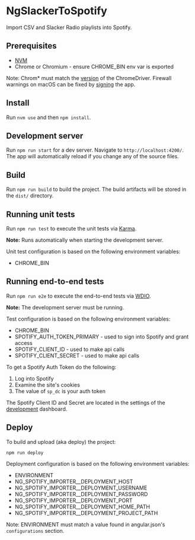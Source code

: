 # NgSlackerToSpotify

Import CSV and Slacker Radio playlists into Spotify.

## Prerequisites

* [NVM](https://github.com/nvm-sh/nvm#installing-and-updating) 
* Chrome or Chromium - ensure CHROME_BIN env var is exported

Note: Chrom* must match the [version](https://www.chromium.org/getting-involved/download-chromium) of the ChromeDriver. Firewall warnings on macOS can be fixed by [signing](https://github.com/puppeteer/puppeteer/issues/4752#issuecomment-586599843) the app.

## Install

Run `nvm use` and then `npm install`.

## Development server

Run `npm run start` for a dev server. Navigate to `http://localhost:4200/`. The app will automatically reload if you change any of the source files.

## Build

Run `npm run build` to build the project. The build artifacts will be stored in the `dist/` directory.

## Running unit tests

Run `npm run test` to execute the unit tests via [Karma](https://karma-runner.github.io).

**Note:** Runs automatically when starting the development server.

Unit test configuration is based on the following environment variables:

* CHROME_BIN

## Running end-to-end tests

Run `npm run e2e` to execute the end-to-end tests via [WDIO](http://webdriver.io).

**Note:** The development server must be running.

Test configuration is based on the following environment variables:

* CHROME_BIN
* SPOTIFY_AUTH_TOKEN_PRIMARY - used to sign into Spotify and grant access
* SPOTIFY_CLIENT_ID - used to make api calls
* SPOTIFY_CLIENT_SECRET - used to make api calls

To get a Spotify Auth Token do the following:

1. Log into Spotify
1. Examine the site's cookies
1. The value of `sp_dc` is your auth token

The Spotify Client ID and Secret are located in the settings of the [development](https://developer.spotify.com/) dashboard.

## Deploy

To build and upload (aka deploy) the project:

```shell
npm run deploy
```

Deployment configuration is based on the following environment variables:

* ENVIRONMENT
* NG_SPOTIFY_IMPORTER__DEPLOYMENT_HOST
* NG_SPOTIFY_IMPORTER__DEPLOYMENT_USERNAME
* NG_SPOTIFY_IMPORTER__DEPLOYMENT_PASSWORD
* NG_SPOTIFY_IMPORTER__DEPLOYMENT_PORT
* NG_SPOTIFY_IMPORTER__DEPLOYMENT_HOME_PATH
* NG_SPOTIFY_IMPORTER__DEPLOYMENT_PROJECT_PATH

Note: ENVIRONMENT must match a value found in angular.json's `configurations` section. 
